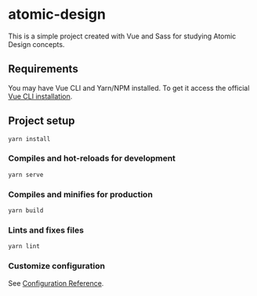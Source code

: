 # atomic-design

This is a simple project created with Vue and Sass for studying Atomic Design concepts.

## Requirements

You may have Vue CLI and Yarn/NPM installed. To get it access the official [Vue CLI installation](https://cli.vuejs.org/).

## Project setup

```
yarn install
```

### Compiles and hot-reloads for development

```
yarn serve
```

### Compiles and minifies for production

```
yarn build
```

### Lints and fixes files

```
yarn lint
```

### Customize configuration

See [Configuration Reference](https://cli.vuejs.org/config/).
